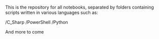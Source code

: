 This is the repository for all notebooks, separated by folders containing scripts written in various languages such as:

/C_Sharp
/PowerShell
/Python

And more to come
